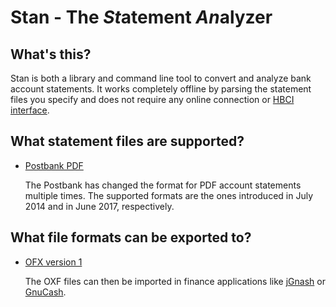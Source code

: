 # Stan - The *St*atement *An*alyzer

## What's this?

Stan is both a library and command line tool to convert and analyze bank account statements. It works completely offline by parsing the statement files you specify and does not require any online connection or [HBCI interface](http://www.hbci-zka.de/spec/spezifikation.htm).

## What statement files are supported?

- [Postbank PDF](https://www.postbank.de/privatkunden/docs/Kontoauszug_A4_Privatkunden.pdf)

  The Postbank has changed the format for PDF account statements multiple times. The supported formats are the ones introduced in July 2014 and in June 2017, respectively.

## What file formats can be exported to?

- [OFX version 1](http://www.ofx.net/downloads.html)

  The OXF files can then be imported in finance applications like [jGnash](https://ccavanaugh.github.io/jgnash/) or [GnuCash](https://www.gnucash.org/).
